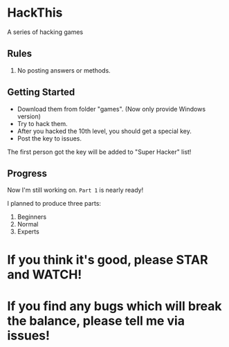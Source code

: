 # HackThis
A series of hacking games
## Rules
1. No posting answers or methods.
## Getting Started
- Download them from folder "games". (Now only provide Windows version)
- Try to hack them.
- After you hacked the 10th level, you should get a special key.
- Post the key to issues.

The first person got the key will be added to "Super Hacker" list!
## Progress
Now I'm still working on. <code>Part 1</code> is nearly ready!

I planned to produce three parts:
1. Beginners
2. Normal
3. Experts
# If you think it's good, please STAR and WATCH!
# If you find any bugs which will break the balance, please tell me via issues!
